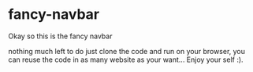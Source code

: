 # fancy-navbar

Okay so this is the fancy navbar

nothing much left to do just clone the code and run on your browser, you can reuse the code in as many website as your want... Enjoy your self :).
